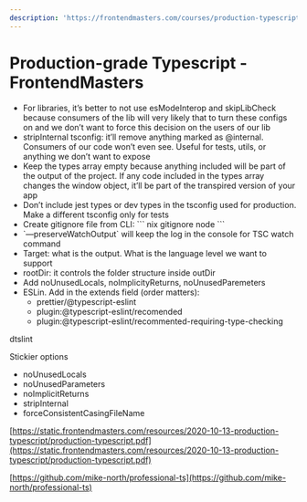 ```yaml
---
description: 'https://frontendmasters.com/courses/production-typescript/'
---
```


# Production-grade Typescript - FrontendMasters

* For libraries, it’s better to not use esModeInterop and skipLibCheck because consumers of the lib will very likely that to turn these configs on and we don’t want to force this decision on the users of our lib
* stripInternal tsconfig: it’ll remove anything marked as @internal. Consumers of our code won’t even see. Useful for tests,  utils, or anything we don’t want to expose
* Keep the types array empty because anything included will be part of the output of the project. If any code included in the types array changes the window object, it’ll be part of the transpired version of your app
* Don’t include jest types or dev types in the tsconfig used for production. Make a different tsconfig only for tests
* Create gitignore file from CLI:  \`\`\`  nix gitignore node  \`\`\`
* \`—preserveWatchOutput\` will keep the log in the console for TSC watch command
* Target: what is the output. What is the language level we want to support
* rootDir: it controls the folder structure inside outDir
* Add noUnusedLocals, noImplicityReturns, noUnusedParemeters
* ESLin. Add in the extends field \(order matters\): 
  * prettier/@typescript-eslint
  * plugin:@typescript-eslint/recomended 
  * plugin:@typescript-eslint/recommented-requiring-type-checking

dtslint

Stickier options

* noUnusedLocals
* noUnusedParameters
* noImplicitReturns
* stripInternal
* forceConsistentCasingFileName

[https://static.frontendmasters.com/resources/2020-10-13-production-typescript/production-typescript.pdf](https://static.frontendmasters.com/resources/2020-10-13-production-typescript/production-typescript.pdf)

[https://github.com/mike-north/professional-ts](https://github.com/mike-north/professional-ts)

